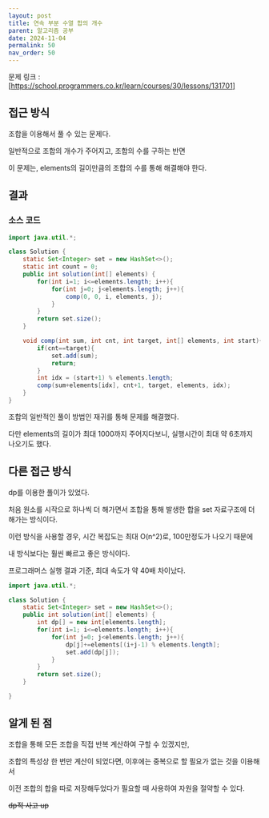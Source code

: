 ```yaml
---
layout: post
title: 연속 부분 수열 합의 개수
parent: 알고리즘 공부
date: 2024-11-04
permalink: 50
nav_order: 50
---
```


문제 링크 : [https://school.programmers.co.kr/learn/courses/30/lessons/131701]

## 접근 방식

조합을 이용해서 풀 수 있는 문제다.

일반적으로 조합의 개수가 주어지고, 조합의 수를 구하는 반면

이 문제는, elements의 길이만큼의 조합의 수를 통해 해결해야 한다.

## 결과

### 소스 코드

```java
import java.util.*;

class Solution {
    static Set<Integer> set = new HashSet<>();
    static int count = 0;
    public int solution(int[] elements) {
        for(int i=1; i<=elements.length; i++){
            for(int j=0; j<elements.length; j++){
                comp(0, 0, i, elements, j);
            }
        }
        return set.size();
    }

    void comp(int sum, int cnt, int target, int[] elements, int start){
        if(cnt==target){
            set.add(sum);
            return;
        }
        int idx = (start+1) % elements.length;
        comp(sum+elements[idx], cnt+1, target, elements, idx);
    }
}
```

조합의 일반적인 풀이 방법인 재귀를 통해 문제를 해결했다.

다만 elements의 길이가 최대 1000까지 주어지다보니, 실행시간이 최대 약 6초까지 나오기도 했다.

## 다른 접근 방식

dp를 이용한 풀이가 있었다.

처음 원소를 시작으로 하나씩 더 해가면서 조합을 통해 발생한 합을 set 자료구조에 더해가는 방식이다.

이런 방식을 사용할 경우, 시간 복잡도는 최대 O(n^2)로, 100만정도가 나오기 때문에

내 방식보다는 훨씬 빠르고 좋은 방식이다.

프로그래머스 실행 결과 기준, 최대 속도가 약 40배 차이났다.

```java
import java.util.*;

class Solution {
    static Set<Integer> set = new HashSet<>();
    public int solution(int[] elements) {
        int dp[] = new int[elements.length];
        for(int i=1; i<=elements.length; i++){
            for(int j=0; j<elements.length; j++){
                dp[j]+=elements[(i+j-1) % elements.length];
                set.add(dp[j]);
            }
        }
        return set.size();
    }

}
```

## 알게 된 점

조합을 통해 모든 조합을 직접 반복 계산하여 구할 수 있겠지만,

조합의 특성상 한 번만 계산이 되었다면, 이후에는 중복으로 할 필요가 없는 것을 이용해서

이전 조합의 합을 따로 저장해두었다가 필요할 때 사용하여 자원을 절약할 수 있다.

~~dp적 사고 up~~

[https://school.programmers.co.kr/learn/courses/30/lessons/131701]: https://school.programmers.co.kr/learn/courses/30/lessons/131701
